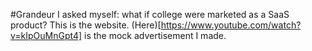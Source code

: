 #Grandeur
I asked myself: what if college were marketed as a SaaS product? This is the website. (Here)[https://www.youtube.com/watch?v=kIpOuMnGpt4] is the mock advertisement I made.
